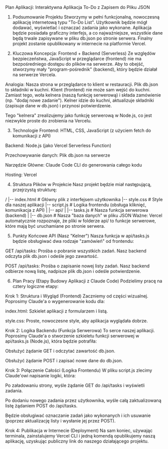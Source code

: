 Plan Aplikacji: Interaktywna Aplikacja To-Do z Zapisem do Pliku JSON
1. Podsumowanie Projektu
Stworzymy w pełni funkcjonalną, nowoczesną aplikację internetową typu "To-Do List". Użytkownik będzie mógł dodawać, wyświetlać i oznaczać zadania jako wykonane. Aplikacja będzie posiadała graficzny interfejs, a co najważniejsze, wszystkie dane będą trwale zapisywane w pliku db.json po stronie serwera. Finalny projekt zostanie opublikowany w internecie na platformie Vercel.

2. Kluczowa Koncepcja: Frontend + Backend (Serverless)
Ze względów bezpieczeństwa, JavaScript w przeglądarce (frontend) nie ma bezpośredniego dostępu do plików na serwerze. Aby to obejść, stworzymy mały "program-pośrednik" (backend), który będzie działał na serwerze Vercela.

Analogia: Nasza strona w przeglądarce to klient w restauracji. Plik db.json to składniki w kuchni. Klient (frontend) nie może sam wejść do kuchni. Zamiast tego, woła kelnera (naszą funkcję serwerową) i składa zamówienie (np. "dodaj nowe zadanie"). Kelner idzie do kuchni, aktualizuje składniki (zapisuje dane w db.json) i przynosi potwierdzenie.

Tego "kelnera" zrealizujemy jako funkcję serwerową w Node.js, co jest niezwykle proste do zrobienia na Vercelu.

3. Technologie
Frontend: HTML, CSS, JavaScript (z użyciem fetch do komunikacji z API)

Backend: Node.js (jako Vercel Serverless Function)

Przechowywanie danych: Plik db.json na serwerze

Narzędzie Główne: Claude Code CLI do generowania całego kodu

Hosting: Vercel

4. Struktura Plików w Projekcie
Nasz projekt będzie miał następującą, przejrzystą strukturę:

/
|-- index.html              # Główny plik z interfejsem użytkownika
|-- style.css               # Style dla naszej aplikacji
|-- script.js               # Logika frontendu (obsługa kliknięć, komunikacja z API)
|
|-- api/
|   |-- tasks.js            # Nasza funkcja serwerowa (backend)
|
|-- db.json                 # Nasza "baza danych" w pliku JSON
Ważne: Vercel automatycznie rozpoznaje, że pliki w folderze api/ to funkcje serwerowe, które mają być uruchamiane po stronie serwera.

5. Punkty Końcowe API (Nasz "Kelner")
Nasza funkcja w api/tasks.js będzie obsługiwać dwa rodzaje "zamówień" od frontendu:

GET /api/tasks: Prośba o pobranie wszystkich zadań. Nasz backend odczyta plik db.json i odeśle jego zawartość.

POST /api/tasks: Prośba o zapisanie nowej listy zadań. Nasz backend odbierze nową listę, nadpisze plik db.json i odeśle potwierdzenie.

6. Plan Pracy (Etapy Budowy Aplikacji z Claude Code)
Podzielimy pracę na cztery logiczne etapy:

Krok 1: Struktura i Wygląd (Frontend)
Zaczniemy od części wizualnej. Poprosimy Claude'a o wygenerowanie kodu dla:

index.html: Szkielet aplikacji z formularzem i listą.

style.css: Proste, nowoczesne style, aby aplikacja wyglądała dobrze.

Krok 2: Logika Backendu (Funkcja Serwerowa)
To serce naszej aplikacji. Poprosimy Claude'a o stworzenie szkieletu funkcji serwerowej w api/tasks.js (Node.js), która będzie potrafiła:

Obsłużyć żądanie GET i odczytać zawartość db.json.

Obsłużyć żądanie POST i zapisać nowe dane do db.json.

Krok 3: Połączenie Całości (Logika Frontendu)
W pliku script.js zlecimy Claude'owi napisanie logiki, która:

Po załadowaniu strony, wyśle żądanie GET do /api/tasks i wyświetli zadania.

Po dodaniu nowego zadania przez użytkownika, wyśle całą zaktualizowaną listę żądaniem POST do /api/tasks.

Będzie obsługiwać oznaczanie zadań jako wykonanych i ich usuwanie (poprzez aktualizację listy i wysłanie jej przez POST).

Krok 4: Publikacja w Internecie (Deployment)
Na sam koniec, używając terminala, zainstalujemy Vercel CLI i jedną komendą opublikujemy naszą aplikację, uzyskując publiczny link do naszego działającego projektu.